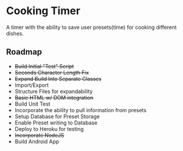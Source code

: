 # Cooking Timer

A timer with the ability to save user presets(time) for cooking different dishes.

## Roadmap

+ ~~Build Initial "Test" Script~~
+ ~~Seconds Character Length Fix~~
+ ~~Expand Build Into Separate Classes~~
+ Import/Export
+ Structure Files for expandability
+ ~~Basic HTML w/ DOM integration~~
+ Build Unit Test
+ Incorporate the ability to pull information from presets
+ Setup Database for Preset Storage
+ Enable Preset writing to Database
+ Deploy to Heroku for testing
+ ~~Incorporate NodeJS~~
+ Build Android App
